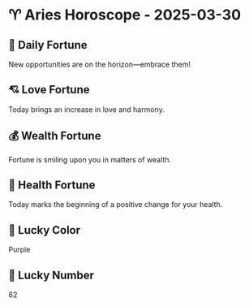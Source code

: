 # ♈ Aries Horoscope - 2025-03-30

## 🎯 Daily Fortune

New opportunities are on the horizon—embrace them!

## 💘 Love Fortune

Today brings an increase in love and harmony.

## 💰 Wealth Fortune

Fortune is smiling upon you in matters of wealth.

## 🌱 Health Fortune

Today marks the beginning of a positive change for your health.

## 🎨 Lucky Color

Purple

## 🔢 Lucky Number

62
